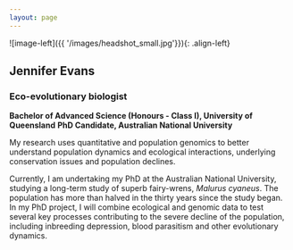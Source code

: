 ```yaml
---
layout: page
---
```


![image-left]({{ '/images/headshot_small.jpg'}}){: .align-left} 

## Jennifer Evans
### Eco-evolutionary biologist
**Bachelor of Advanced Science (Honours - Class I), University of Queensland**
**PhD Candidate, Australian National University**

My research uses quantitative and population genomics to better understand population dynamics and ecological interactions, underlying conservation issues and population declines. 

Currently, I am undertaking my PhD at the Australian National University, studying a long-term study of superb fairy-wrens, *Malurus cyaneus*. The population has more than halved in the thirty years since the study began. In my PhD project, I will combine ecological and genomic data to test several key processes contributing to the severe decline of the population, including inbreeding depression, blood parasitism and other evolutionary dynamics.  


